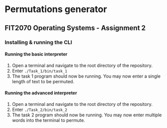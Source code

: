 # Permutations generator
## FIT2070 Operating Systems - Assignment 2
### Installing & running the CLI
#### Running the basic interpreter
1. Open a terminal and navigate to the root directory of the repository.
2. Enter `./Task_1/bin/task_1`
3. The task 1 program should now be running. You may now enter a single length of text to be permuted.

#### Running the advanced interpreter
1. Open a terminal and navigate to the root directory of the repository.
2. Enter `./Task_2/bin/task_2`
3. The task 2 program should now be running. You may now enter multiple words into the terminal to permute.
